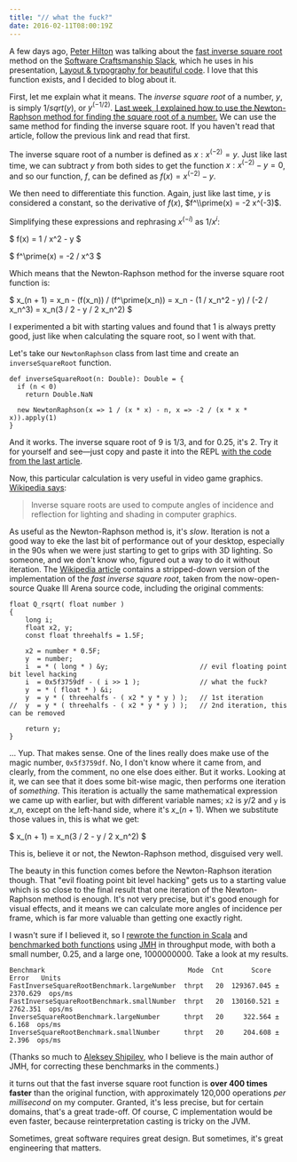 ```yaml
---
title: "// what the fuck?"
date: 2016-02-11T08:00:19Z
---
```


A few days ago, [Peter Hilton][@peterhilton] was talking about the [fast inverse square root][] method on the [Software Craftsmanship Slack][], which he uses in his presentation, [Layout & typography for beautiful code][]. I love that this function exists, and I decided to blog about it.

First, let me explain what it means. The *inverse square root* of a number, $y$, is simply $1 / sqrt(y)$, or $y^(-1/2)$. [Last week, I explained how to use the Newton-Raphson method for finding the square root of a number.][Solving Problems By Trying Over And Over Again: the Newton-Raphson Method] We can use the same method for finding the inverse square root. If you haven't read that article, follow the previous link and read that first.

The inverse square root of a number is defined as $x : x^(-2) = y$. Just like last time, we can subtract $y$ from both sides to get the function $x : x^(-2) - y = 0$, and so our function, $f$, can be defined as $f(x) = x^(-2) - y$.

We then need to differentiate this function. Again, just like last time, $y$ is considered a constant, so the derivative of $f(x)$, $f^\\prime(x) = -2 x^(-3)$.

Simplifying these expressions and rephrasing $x^(-i)$ as $1 / x^i$:

$ f(x) = 1 / x^2 - y $

$ f^\\prime(x) = -2 / x^3 $

Which means that the Newton-Raphson method for the inverse square root function is:

$ x\_(n + 1) = x\_n - (f(x\_n)) / (f^\prime(x\_n)) = x\_n - (1 / x\_n^2 - y) / (-2 / x\_n^3) = x\_n(3 / 2 - y / 2 x\_n^2) $

I experimented a bit with starting values and found that $1$ is always pretty good, just like when calculating the square root, so I went with that.

Let's take our `NewtonRaphson` class from last time and create an `inverseSquareRoot` function.

    def inverseSquareRoot(n: Double): Double = {
      if (n < 0)
        return Double.NaN

      new NewtonRaphson(x => 1 / (x * x) - n, x => -2 / (x * x * x)).apply(1)
    }

And it works. The inverse square root of $9$ is $1 / 3$, and for $0.25$, it's $2$. Try it for yourself and see—just copy and paste it into the REPL [with the code from the last article][NewtonRaphson.scala].

Now, this particular calculation is very useful in video game graphics. [Wikipedia says][fast inverse square root]:

> Inverse square roots are used to compute angles of incidence and reflection for lighting and shading in computer graphics.

As useful as the Newton-Raphson method is, it's *slow*. Iteration is not a good way to eke the last bit of performance out of your desktop, especially in the 90s when we were just starting to get to grips with 3D lighting. So someone, and we don't know who, figured out a way to do it without iteration. The [Wikipedia article][fast inverse square root] contains a stripped-down version of the implementation of the *fast inverse square root*, taken from the now-open-source Quake III Arena source code, including the original comments:

    float Q_rsqrt( float number )
    {
        long i;
        float x2, y;
        const float threehalfs = 1.5F;

        x2 = number * 0.5F;
        y  = number;
        i  = * ( long * ) &y;                       // evil floating point bit level hacking
        i  = 0x5f3759df - ( i >> 1 );               // what the fuck?
        y  = * ( float * ) &i;
        y  = y * ( threehalfs - ( x2 * y * y ) );   // 1st iteration
    //	y  = y * ( threehalfs - ( x2 * y * y ) );   // 2nd iteration, this can be removed

        return y;
    }

… Yup. That makes sense. One of the lines really does make use of the magic number, `0x5f3759df`. No, I don't know where it came from, and clearly, from the comment, no one else does either. But it works. Looking at it, we can see that it does some bit-wise magic, then performs one iteration of *something*. This iteration is actually the same mathematical expression we came up with earlier, but with different variable names; `x2` is $y / 2$ and `y` is $x\_n$, except on the left-hand side, where it's $x\_(n + 1)$. When we substitute those values in, this is what we get:

$ x\_(n + 1) = x\_n(3 / 2 - y / 2 x\_n^2) $

This is, believe it or not, the Newton-Raphson method, disguised very well.

The beauty in this function comes before the Newton-Raphson iteration though. That "evil floating point bit level hacking" gets us to a starting value which is so close to the final result that one iteration of the Newton-Raphson method is enough. It's not very precise, but it's good enough for visual effects, and it means we can calculate more angles of incidence per frame, which is far more valuable than getting one exactly right.

I wasn't sure if I believed it, so I [rewrote the function in Scala][FastInverseSquareRoot.scala] and [benchmarked both functions][numeric-experiments] using [JMH][] in throughput mode, with both a small number, $0.25$, and a large one, $1000000000$. Take a look at my results.

    Benchmark                                    Mode  Cnt       Score      Error   Units
    FastInverseSquareRootBenchmark.largeNumber  thrpt   20  129367.045 ± 2370.629  ops/ms
    FastInverseSquareRootBenchmark.smallNumber  thrpt   20  130160.521 ± 2762.351  ops/ms
    InverseSquareRootBenchmark.largeNumber      thrpt   20     322.564 ±    6.168  ops/ms
    InverseSquareRootBenchmark.smallNumber      thrpt   20     204.608 ±    2.396  ops/ms

(Thanks so much to [Aleksey Shipilev][@shipilev], who I believe is the main author of JMH, for correcting these benchmarks in the comments.)

it turns out that the fast inverse square root function is **over 400 times faster** than the original function, with approximately 120,000 operations *per millisecond* on my computer. Granted, it's less precise, but for certain domains, that's a great trade-off. Of course, C implementation would be even faster, because reinterpretation casting is tricky on the JVM.

Sometimes, great software requires great design. But sometimes, it's great engineering that matters.

[@peterhilton]: https://twitter.com/peterhilton
[Software Craftsmanship Slack]: http://slack.softwarecraftsmanship.org/
[fast inverse square root]: https://en.wikipedia.org/wiki/Fast_inverse_square_root
[Layout & typography for beautiful code]: http://hilton.org.uk/presentations/beautiful-code

[@shipilev]: https://twitter.com/shipilev
[JMH]: http://openjdk.java.net/projects/code-tools/jmh/

[Solving Problems By Trying Over And Over Again: the Newton-Raphson Method]: http://monospacedmonologues.com/post/138595611508/solving-problems-by-trying-over-and-over-again
[numeric-experiments]: https://github.com/SamirTalwar/numeric-experiments
[NewtonRaphson.scala]: https://github.com/SamirTalwar/numeric-experiments/blob/master/implementation/src/main/scala/com/noodlesandwich/numeric/NewtonRaphson.scala
[FastInverseSquareRoot.scala]: https://github.com/SamirTalwar/numeric-experiments/blob/master/implementation/src/main/scala/com/noodlesandwich/numeric/FastInverseSquareRoot.scala
